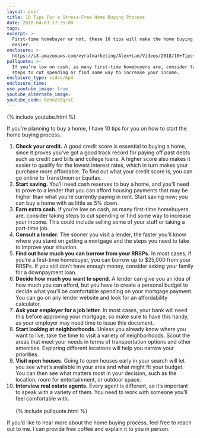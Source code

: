 ```yaml
---
layout: post
title: 10 Tips For a Stress-Free Home Buying Process
date: 2018-04-03 17:35:00
tags:
excerpt: >-
  First-time homebuyer or not, these 10 tips will make the home buying process
  easier.
enclosure: >-
  https://s3.amazonaws.com/vyralmarketing/Alex+Lam/Videos/2018/10+Tips+For+Your+Home+Buying+Process+-+Vancouver+Real+Estate+Agent.mp4
pullquote: >-
  If you’re low on cash, as many first-time homebuyers are, consider taking
  steps to cut spending or find some way to increase your income.
enclosure_type: video/mp4
enclosure_time:
use_youtube_image: true
youtube_alternate_image:
youtube_code: 0ehn2dZqrsE
---
```


{% include youtube.html %}

If you’re planning to buy a home, I have 10 tips for you on how to start the home buying process.

1. **Check your credit.** A good credit score is essential to buying a home, since it proves you’ve got a good track record for paying off past debts such as credit card bills and college loans. A higher score also makes it easier to qualify for the lowest interest rates, which in turn makes your purchase more affordable. To find out what your credit score is, you can go online to TransUnion or Equifax.
2. **Start saving.** You’ll need cash reserves to buy a home, and you’ll need to prove to a lender that you can afford housing payments that may be higher than what you’re currently paying in rent. Start saving now; you can buy a home with as little as 5% down.
3. **Earn extra cash.** If you’re low on cash, as many first-time homebuyers are, consider taking steps to cut spending or find some way to increase your income. This could include selling some of your stuff or taking a part-time job.
4. **Consult a lender.** The sooner you visit a lender, the faster you’ll know where you stand on getting a mortgage and the steps you need to take to improve your situation.
5. **Find out how much you can borrow from your RRSPs.** In most cases, if you’re a first-time homebuyer, you can borrow up to $25,000 from your RRSPs. If you still don’t have enough money, consider asking your family for a downpayment loan.
6. **Decide how much you want to spend.** A lender can give you an idea of how much you can afford, but you have to create a personal budget to decide what you’ll be comfortable spending on your mortgage payment. You can go on any lender website and look for an affordability calculator.
7. **Ask your employer for a job letter**. In most cases, your bank will need this before approving your mortgage, so make sure to have this handy, as your employer may need time to issue this document.
8. **Start looking at neighborhoods.** Unless you already know where you want to live, take the time to visit a variety of neighborhoods. Scout the areas that meet your needs in terms of transportation options and other amenities. Exploring different locations will help you narrow your priorities.
9. **Visit open houses**. Going to open houses early in your search will let you see what’s available in your area and what might fit your budget. You can then see what matters most in your decision, such as the location, room for entertainment, or outdoor space.
10. **Interview real estate agents.** Every agent is different, so it’s important to speak with a variety of them. You need to work with someone you’ll feel comfortable with.<br><br>{% include pullquote.html %}

If you’d like to hear more about the home buying process, feel free to reach out to me. I can provide free coffee and explain it to you in person.